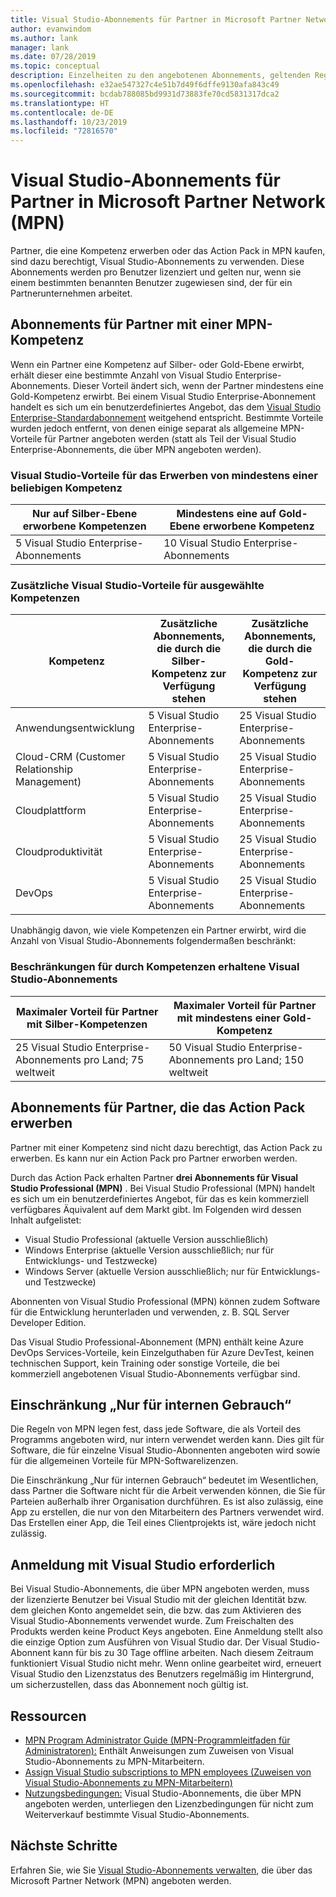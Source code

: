 ```yaml
---
title: Visual Studio-Abonnements für Partner in Microsoft Partner Network (MPN)
author: evanwindom
ms.author: lank
manager: lank
ms.date: 07/28/2019
ms.topic: conceptual
description: Einzelheiten zu den angebotenen Abonnements, geltenden Regeln und der Anzahl der in MPN angebotenen Abonnements
ms.openlocfilehash: e32ae547327c4e51b7d49f6dffe9130afa843c49
ms.sourcegitcommit: bcdab788085bd9931d73883fe70cd5831317dca2
ms.translationtype: HT
ms.contentlocale: de-DE
ms.lasthandoff: 10/23/2019
ms.locfileid: "72816570"
---
```

# <a name="visual-studio-subscriptions-offered-to-partners-in-the-microsoft-partner-network-mpn"></a>Visual Studio-Abonnements für Partner in Microsoft Partner Network (MPN)

Partner, die eine Kompetenz erwerben oder das Action Pack in MPN kaufen, sind dazu berechtigt, Visual Studio-Abonnements zu verwenden. Diese Abonnements werden pro Benutzer lizenziert und gelten nur, wenn sie einem bestimmten benannten Benutzer zugewiesen sind, der für ein Partnerunternehmen arbeitet.

## <a name="subscriptions-for-partners-with-an-mpn-competency"></a>Abonnements für Partner mit einer MPN-Kompetenz

Wenn ein Partner eine Kompetenz auf Silber- oder Gold-Ebene erwirbt, erhält dieser eine bestimmte Anzahl von Visual Studio Enterprise-Abonnements. Dieser Vorteil ändert sich, wenn der Partner mindestens eine Gold-Kompetenz erwirbt. Bei einem Visual Studio Enterprise-Abonnement handelt es sich um ein benutzerdefiniertes Angebot, das dem [Visual Studio Enterprise-Standardabonnement](https://visualstudio.microsoft.com/vs/pricing/) weitgehend entspricht. Bestimmte Vorteile wurden jedoch entfernt, von denen einige separat als allgemeine MPN-Vorteile für Partner angeboten werden (statt als Teil der Visual Studio Enterprise-Abonnements, die über MPN angeboten werden).

### <a name="core-visual-studio-benefit-for-earning-at-least-one-competency-of-any-kind"></a>Visual Studio-Vorteile für das Erwerben von mindestens einer beliebigen Kompetenz

| Nur auf Silber-Ebene erworbene Kompetenzen               | Mindestens eine auf Gold-Ebene erworbene Kompetenz   |
|------------------------------------------------------------|----------------------------------------------------|
| 5 Visual Studio Enterprise-Abonnements                   | 10 Visual Studio Enterprise-Abonnements          |

### <a name="additional-visual-studio-benefit-for-select-competencies"></a>Zusätzliche Visual Studio-Vorteile für ausgewählte Kompetenzen

| Kompetenz                                  | Zusätzliche Abonnements, die durch die **Silber-Kompetenz** zur Verfügung stehen | Zusätzliche Abonnements, die durch die **Gold-Kompetenz** zur Verfügung stehen |
|---------------------------------------------|-----------------------------------------------------------|---------------------------------------------------------|
| Anwendungsentwicklung                     | 5 Visual Studio Enterprise-Abonnements                  | 25 Visual Studio Enterprise-Abonnements               |
| Cloud-CRM (Customer Relationship Management)      | 5 Visual Studio Enterprise-Abonnements                  | 25 Visual Studio Enterprise-Abonnements               |
| Cloudplattform                              | 5 Visual Studio Enterprise-Abonnements                  | 25 Visual Studio Enterprise-Abonnements               |
| Cloudproduktivität                          | 5 Visual Studio Enterprise-Abonnements                  | 25 Visual Studio Enterprise-Abonnements               |
| DevOps                                      | 5 Visual Studio Enterprise-Abonnements                  | 25 Visual Studio Enterprise-Abonnements                |

Unabhängig davon, wie viele Kompetenzen ein Partner erwirbt, wird die Anzahl von Visual Studio-Abonnements folgendermaßen beschränkt:

### <a name="limits-for-visual-studio-subscriptions-earned-through-competencies"></a>Beschränkungen für durch Kompetenzen erhaltene Visual Studio-Abonnements

| Maximaler Vorteil für Partner mit Silber-Kompetenzen                   | Maximaler Vorteil für Partner mit mindestens einer Gold-Kompetenz               |
|------------------------------------------------------------------------------|------------------------------------------------------------------------------|
| 25 Visual Studio Enterprise-Abonnements pro Land; 75 weltweit          | 50 Visual Studio Enterprise-Abonnements pro Land; 150 weltweit         |

## <a name="subscriptions-for-partners-purchasing-the-action-pack"></a>Abonnements für Partner, die das Action Pack erwerben

Partner mit einer Kompetenz sind nicht dazu berechtigt, das Action Pack zu erwerben. Es kann nur ein Action Pack pro Partner erworben werden.

Durch das Action Pack erhalten Partner **drei Abonnements für Visual Studio Professional (MPN)** . Bei Visual Studio Professional (MPN) handelt es sich um ein benutzerdefiniertes Angebot, für das es kein kommerziell verfügbares Äquivalent auf dem Markt gibt. Im Folgenden wird dessen Inhalt aufgelistet:

- Visual Studio Professional (aktuelle Version ausschließlich)
- Windows Enterprise (aktuelle Version ausschließlich; nur für Entwicklungs- und Testzwecke)
- Windows Server (aktuelle Version ausschließlich; nur für Entwicklungs- und Testzwecke)

Abonnenten von Visual Studio Professional (MPN) können zudem Software für die Entwicklung herunterladen und verwenden, z. B. SQL Server Developer Edition.

Das Visual Studio Professional-Abonnement (MPN) enthält keine Azure DevOps Services-Vorteile, kein Einzelguthaben für Azure DevTest, keinen technischen Support, kein Training oder sonstige Vorteile, die bei kommerziell angebotenen Visual Studio-Abonnements verfügbar sind.

## <a name="internal-use-only-restriction"></a>Einschränkung „Nur für internen Gebrauch“

Die Regeln von MPN legen fest, dass jede Software, die als Vorteil des Programms angeboten wird, nur intern verwendet werden kann. Dies gilt für Software, die für einzelne Visual Studio-Abonnenten angeboten wird sowie für die allgemeinen Vorteile für MPN-Softwarelizenzen.

Die Einschränkung „Nur für internen Gebrauch“ bedeutet im Wesentlichen, dass Partner die Software nicht für die Arbeit verwenden können, die Sie für Parteien außerhalb ihrer Organisation durchführen. Es ist also zulässig, eine App zu erstellen, die nur von den Mitarbeitern des Partners verwendet wird. Das Erstellen einer App, die Teil eines Clientprojekts ist, wäre jedoch nicht zulässig.

## <a name="sign-in-required-with-visual-studio"></a>Anmeldung mit Visual Studio erforderlich

Bei Visual Studio-Abonnements, die über MPN angeboten werden, muss der lizenzierte Benutzer bei Visual Studio mit der gleichen Identität bzw. dem gleichen Konto angemeldet sein, die bzw. das zum Aktivieren des Visual Studio-Abonnements verwendet wurde. Zum Freischalten des Produkts werden keine Product Keys angeboten. Eine Anmeldung stellt also die einzige Option zum Ausführen von Visual Studio dar. Der Visual Studio-Abonnent kann für bis zu 30 Tage offline arbeiten. Nach diesem Zeitraum funktioniert Visual Studio nicht mehr. Wenn online gearbeitet wird, erneuert Visual Studio den Lizenzstatus des Benutzers regelmäßig im Hintergrund, um sicherzustellen, dass das Abonnement noch gültig ist.

## <a name="resources"></a>Ressourcen

- [MPN Program Administrator Guide (MPN-Programmleitfaden für Administratoren):](https://assets.microsoft.com/en-us/Program-Administrator-Guide-to-Software-and-Online-Services-Benefits_1.pdf) Enthält Anweisungen zum Zuweisen von Visual Studio-Abonnements zu MPN-Mitarbeitern.
- [Assign Visual Studio subscriptions to MPN employees (Zuweisen von Visual Studio-Abonnements zu MPN-Mitarbeitern)](manage-mpn-subscriptions.md)
- [Nutzungsbedingungen:](http://www.microsoft.com/useterms/) Visual Studio-Abonnements, die über MPN angeboten werden, unterliegen den Lizenzbedingungen für nicht zum Weiterverkauf bestimmte Visual Studio-Abonnements.

## <a name="next-steps"></a>Nächste Schritte

Erfahren Sie, wie Sie [Visual Studio-Abonnements verwalten](manage-mpn-subscriptions.md), die über das Microsoft Partner Network (MPN) angeboten werden.

